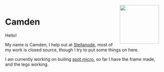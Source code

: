 <img align="right" src="https://cdn.discordapp.com/attachments/826625025339424778/829356495249473566/cat-circle.png" width="128">

# Camden
Hello!

My name is Camden, I help out at [Stellanode](https://discord.gg/gyEFdG4eAB), most of my work is closed source, though I try to put some things on here. 

I am currently working on builing [spot micro](https://github.com/mike4192/spotMicro), so far I have the frame made, and the legs working. 

